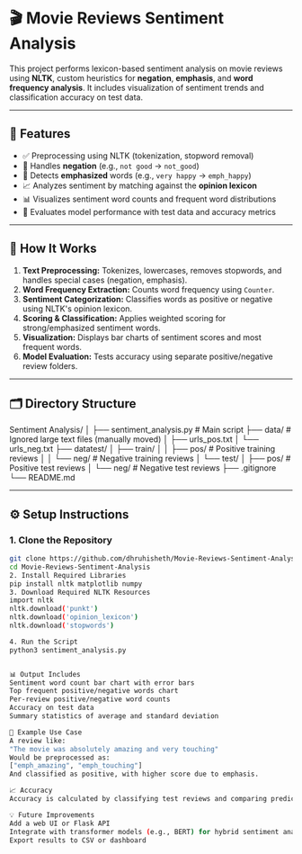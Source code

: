 # 🎬 Movie Reviews Sentiment Analysis

This project performs lexicon-based sentiment analysis on movie reviews using **NLTK**, custom heuristics for **negation**, **emphasis**, and **word frequency analysis**. It includes visualization of sentiment trends and classification accuracy on test data.

---

## 📌 Features

- ✅ Preprocessing using NLTK (tokenization, stopword removal)
- 🔁 Handles **negation** (e.g., `not good` → `not_good`)
- 📢 Detects **emphasized** words (e.g., `very happy` → `emph_happy`)
- 📈 Analyzes sentiment by matching against the **opinion lexicon**
- 📊 Visualizes sentiment word counts and frequent word distributions
- 🧪 Evaluates model performance with test data and accuracy metrics

---

## 🧠 How It Works

1. **Text Preprocessing:** Tokenizes, lowercases, removes stopwords, and handles special cases (negation, emphasis).
2. **Word Frequency Extraction:** Counts word frequency using `Counter`.
3. **Sentiment Categorization:** Classifies words as positive or negative using NLTK's opinion lexicon.
4. **Scoring & Classification:** Applies weighted scoring for strong/emphasized sentiment words.
5. **Visualization:** Displays bar charts of sentiment scores and most frequent words.
6. **Model Evaluation:** Tests accuracy using separate positive/negative review folders.

---

## 🗂️ Directory Structure
Sentiment Analysis/
│
├── sentiment_analysis.py # Main script
├── data/ # Ignored large text files (manually moved)
│ ├── urls_pos.txt
│ └── urls_neg.txt
├── datatest/
│ ├── train/
│ │ ├── pos/ # Positive training reviews
│ │ └── neg/ # Negative training reviews
│ └── test/
│ ├── pos/ # Positive test reviews
│ └── neg/ # Negative test reviews
├── .gitignore
└── README.md





---

## ⚙️ Setup Instructions

### 1. Clone the Repository
```bash
git clone https://github.com/dhruhisheth/Movie-Reviews-Sentiment-Analysis.git
cd Movie-Reviews-Sentiment-Analysis
2. Install Required Libraries
pip install nltk matplotlib numpy
3. Download Required NLTK Resources
import nltk
nltk.download('punkt')
nltk.download('opinion_lexicon')
nltk.download('stopwords')

4. Run the Script
python3 sentiment_analysis.py


📊 Output Includes
Sentiment word count bar chart with error bars
Top frequent positive/negative words chart
Per-review positive/negative word counts
Accuracy on test data
Summary statistics of average and standard deviation

🧪 Example Use Case
A review like:
"The movie was absolutely amazing and very touching"
Would be preprocessed as:
["emph_amazing", "emph_touching"]
And classified as positive, with higher score due to emphasis.

📈 Accuracy
Accuracy is calculated by classifying test reviews and comparing predictions against ground truth labels (pos and neg folders). Final result is printed at the end of the script.

💡 Future Improvements
Add a web UI or Flask API
Integrate with transformer models (e.g., BERT) for hybrid sentiment analysis
Export results to CSV or dashboard



